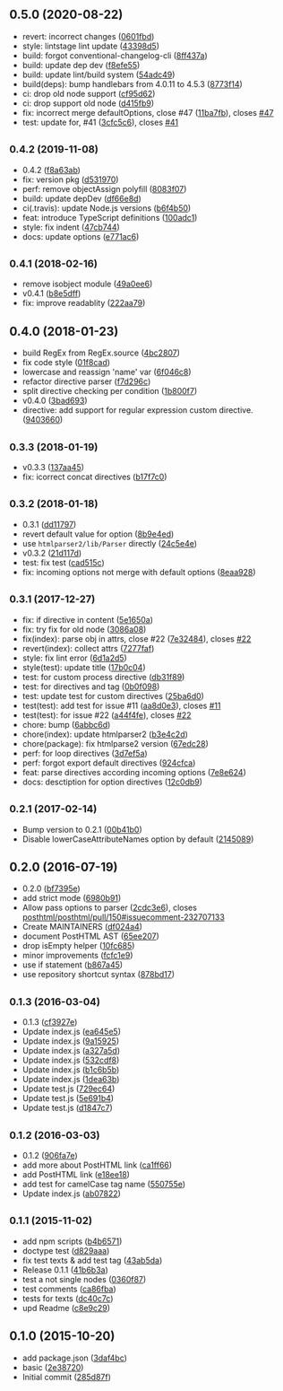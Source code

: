 ## 0.5.0 (2020-08-22)

* revert: incorrect changes ([0601fbd](https://github.com/posthtml/posthtml-parser/commit/0601fbd))
* style: lintstage lint update ([43398d5](https://github.com/posthtml/posthtml-parser/commit/43398d5))
* build: forgot conventional-changelog-cli ([8ff437a](https://github.com/posthtml/posthtml-parser/commit/8ff437a))
* build: update dep dev ([f8efe55](https://github.com/posthtml/posthtml-parser/commit/f8efe55))
* build: update lint/build system ([54adc49](https://github.com/posthtml/posthtml-parser/commit/54adc49))
* build(deps): bump handlebars from 4.0.11 to 4.5.3 ([8773f14](https://github.com/posthtml/posthtml-parser/commit/8773f14))
* ci: drop old node support ([cf95d62](https://github.com/posthtml/posthtml-parser/commit/cf95d62))
* ci: drop support old node ([d415fb9](https://github.com/posthtml/posthtml-parser/commit/d415fb9))
* fix: incorrect merge defaultOptions, close #47 ([11ba7fb](https://github.com/posthtml/posthtml-parser/commit/11ba7fb)), closes [#47](https://github.com/posthtml/posthtml-parser/issues/47)
* test: update for, #41 ([3cfc5c6](https://github.com/posthtml/posthtml-parser/commit/3cfc5c6)), closes [#41](https://github.com/posthtml/posthtml-parser/issues/41)



## <small>0.4.2 (2019-11-08)</small>

* 0.4.2 ([f8a63ab](https://github.com/posthtml/posthtml-parser/commit/f8a63ab))
* fix: version pkg ([d531970](https://github.com/posthtml/posthtml-parser/commit/d531970))
* perf: remove objectAssign polyfill ([8083f07](https://github.com/posthtml/posthtml-parser/commit/8083f07))
* build: update depDev ([df66e8d](https://github.com/posthtml/posthtml-parser/commit/df66e8d))
* ci(.travis): update Node.js versions ([b6f4b50](https://github.com/posthtml/posthtml-parser/commit/b6f4b50))
* feat: introduce TypeScript definitions ([100adc1](https://github.com/posthtml/posthtml-parser/commit/100adc1))
* style: fix indent ([47cb744](https://github.com/posthtml/posthtml-parser/commit/47cb744))
* docs: update options ([e771ac6](https://github.com/posthtml/posthtml-parser/commit/e771ac6))



## <small>0.4.1 (2018-02-16)</small>

* remove isobject module ([49a0ee6](https://github.com/posthtml/posthtml-parser/commit/49a0ee6))
* v0.4.1 ([b8e5dff](https://github.com/posthtml/posthtml-parser/commit/b8e5dff))
* fix: improve readablity ([222aa79](https://github.com/posthtml/posthtml-parser/commit/222aa79))



## 0.4.0 (2018-01-23)

* build RegEx from RegEx.source ([4bc2807](https://github.com/posthtml/posthtml-parser/commit/4bc2807))
* fix code style ([01f8cad](https://github.com/posthtml/posthtml-parser/commit/01f8cad))
* lowercase and reassign 'name' var ([6f046c8](https://github.com/posthtml/posthtml-parser/commit/6f046c8))
* refactor directive parser ([f7d296c](https://github.com/posthtml/posthtml-parser/commit/f7d296c))
* split directive checking per condition ([1b800f7](https://github.com/posthtml/posthtml-parser/commit/1b800f7))
* v0.4.0 ([3bad693](https://github.com/posthtml/posthtml-parser/commit/3bad693))
* directive: add support for regular expression custom directive. ([9403660](https://github.com/posthtml/posthtml-parser/commit/9403660))



## <small>0.3.3 (2018-01-19)</small>

* v0.3.3 ([137aa45](https://github.com/posthtml/posthtml-parser/commit/137aa45))
* fix: icorrect concat directives ([b17f7c0](https://github.com/posthtml/posthtml-parser/commit/b17f7c0))



## <small>0.3.2 (2018-01-18)</small>

* 0.3.1 ([dd11797](https://github.com/posthtml/posthtml-parser/commit/dd11797))
* revert default value for option ([8b9e4ed](https://github.com/posthtml/posthtml-parser/commit/8b9e4ed))
* use `htmlparser2/lib/Parser` directly ([24c5e4e](https://github.com/posthtml/posthtml-parser/commit/24c5e4e))
* v0.3.2 ([21d117d](https://github.com/posthtml/posthtml-parser/commit/21d117d))
* test: fix test ([cad515c](https://github.com/posthtml/posthtml-parser/commit/cad515c))
* fix: incoming options not merge with default options ([8eaa928](https://github.com/posthtml/posthtml-parser/commit/8eaa928))



## <small>0.3.1 (2017-12-27)</small>

* fix: if directive in content ([5e1650a](https://github.com/posthtml/posthtml-parser/commit/5e1650a))
* fix: try fix for old node ([3086a08](https://github.com/posthtml/posthtml-parser/commit/3086a08))
* fix(index): parse obj in attrs, close #22 ([7e32484](https://github.com/posthtml/posthtml-parser/commit/7e32484)), closes [#22](https://github.com/posthtml/posthtml-parser/issues/22)
* revert(index): collect attrs ([7277faf](https://github.com/posthtml/posthtml-parser/commit/7277faf))
* style: fix lint error ([6d1a2d5](https://github.com/posthtml/posthtml-parser/commit/6d1a2d5))
* style(test): update title ([17b0c04](https://github.com/posthtml/posthtml-parser/commit/17b0c04))
* test: for custom process directive ([db31f89](https://github.com/posthtml/posthtml-parser/commit/db31f89))
* test: for directives and tag ([0b0f098](https://github.com/posthtml/posthtml-parser/commit/0b0f098))
* test: update test for custom directives ([25ba6d0](https://github.com/posthtml/posthtml-parser/commit/25ba6d0))
* test(test): add test for issue #11 ([aa8d0e3](https://github.com/posthtml/posthtml-parser/commit/aa8d0e3)), closes [#11](https://github.com/posthtml/posthtml-parser/issues/11)
* test(test): for issue #22 ([a44f4fe](https://github.com/posthtml/posthtml-parser/commit/a44f4fe)), closes [#22](https://github.com/posthtml/posthtml-parser/issues/22)
* chore: bump ([6abbc6d](https://github.com/posthtml/posthtml-parser/commit/6abbc6d))
* chore(index): update htmlparser2 ([b3e4c2d](https://github.com/posthtml/posthtml-parser/commit/b3e4c2d))
* chore(package): fix htmlparse2 version ([67edc28](https://github.com/posthtml/posthtml-parser/commit/67edc28))
* perf: for loop directives ([3d7ef5a](https://github.com/posthtml/posthtml-parser/commit/3d7ef5a))
* perf: forgot export default directives ([924cfca](https://github.com/posthtml/posthtml-parser/commit/924cfca))
* feat: parse directives according incoming options ([7e8e624](https://github.com/posthtml/posthtml-parser/commit/7e8e624))
* docs: desctiption for option directives ([12c0db9](https://github.com/posthtml/posthtml-parser/commit/12c0db9))



## <small>0.2.1 (2017-02-14)</small>

* Bump version to 0.2.1 ([00b41b0](https://github.com/posthtml/posthtml-parser/commit/00b41b0))
* Disable lowerCaseAttributeNames option by default ([2145089](https://github.com/posthtml/posthtml-parser/commit/2145089))



## 0.2.0 (2016-07-19)

* 0.2.0 ([bf7395e](https://github.com/posthtml/posthtml-parser/commit/bf7395e))
* add strict mode ([6980b91](https://github.com/posthtml/posthtml-parser/commit/6980b91))
* Allow pass options to parser ([2cdc3e6](https://github.com/posthtml/posthtml-parser/commit/2cdc3e6)), closes [posthtml/posthtml/pull/150#issuecomment-232707133](https://github.com/posthtml/posthtml/pull/150/issues/issuecomment-232707133)
* Create MAINTAINERS ([df024a4](https://github.com/posthtml/posthtml-parser/commit/df024a4))
* document PostHTML AST ([65ee207](https://github.com/posthtml/posthtml-parser/commit/65ee207))
* drop isEmpty helper ([10fc685](https://github.com/posthtml/posthtml-parser/commit/10fc685))
* minor improvements ([fcfc1e9](https://github.com/posthtml/posthtml-parser/commit/fcfc1e9))
* use if statement ([b867a45](https://github.com/posthtml/posthtml-parser/commit/b867a45))
* use repository shortcut syntax ([878bd17](https://github.com/posthtml/posthtml-parser/commit/878bd17))



## <small>0.1.3 (2016-03-04)</small>

* 0.1.3 ([cf3927e](https://github.com/posthtml/posthtml-parser/commit/cf3927e))
* Update index.js ([ea645e5](https://github.com/posthtml/posthtml-parser/commit/ea645e5))
* Update index.js ([9a15925](https://github.com/posthtml/posthtml-parser/commit/9a15925))
* Update index.js ([a327a5d](https://github.com/posthtml/posthtml-parser/commit/a327a5d))
* Update index.js ([532cdf8](https://github.com/posthtml/posthtml-parser/commit/532cdf8))
* Update index.js ([b1c6b5b](https://github.com/posthtml/posthtml-parser/commit/b1c6b5b))
* Update index.js ([1dea63b](https://github.com/posthtml/posthtml-parser/commit/1dea63b))
* Update test.js ([729ec64](https://github.com/posthtml/posthtml-parser/commit/729ec64))
* Update test.js ([5e691b4](https://github.com/posthtml/posthtml-parser/commit/5e691b4))
* Update test.js ([d1847c7](https://github.com/posthtml/posthtml-parser/commit/d1847c7))



## <small>0.1.2 (2016-03-03)</small>

* 0.1.2 ([906fa7e](https://github.com/posthtml/posthtml-parser/commit/906fa7e))
* add more about PostHTML link ([ca1ff66](https://github.com/posthtml/posthtml-parser/commit/ca1ff66))
* add PostHTML link ([e18ee18](https://github.com/posthtml/posthtml-parser/commit/e18ee18))
* add test for camelCase tag name ([550755e](https://github.com/posthtml/posthtml-parser/commit/550755e))
* Update index.js ([ab07822](https://github.com/posthtml/posthtml-parser/commit/ab07822))



## <small>0.1.1 (2015-11-02)</small>

* add npm scripts ([b4b6571](https://github.com/posthtml/posthtml-parser/commit/b4b6571))
* doctype test ([d829aaa](https://github.com/posthtml/posthtml-parser/commit/d829aaa))
* fix test texts & add test tag ([43ab5da](https://github.com/posthtml/posthtml-parser/commit/43ab5da))
* Release 0.1.1 ([41b6b3a](https://github.com/posthtml/posthtml-parser/commit/41b6b3a))
* test a not single nodes ([0360f87](https://github.com/posthtml/posthtml-parser/commit/0360f87))
* test comments ([ca86fba](https://github.com/posthtml/posthtml-parser/commit/ca86fba))
* tests for texts ([dc40c7c](https://github.com/posthtml/posthtml-parser/commit/dc40c7c))
* upd Readme ([c8e9c29](https://github.com/posthtml/posthtml-parser/commit/c8e9c29))



## 0.1.0 (2015-10-20)

* add package.json ([3daf4bc](https://github.com/posthtml/posthtml-parser/commit/3daf4bc))
* basic ([2e38720](https://github.com/posthtml/posthtml-parser/commit/2e38720))
* Initial commit ([285d87f](https://github.com/posthtml/posthtml-parser/commit/285d87f))



